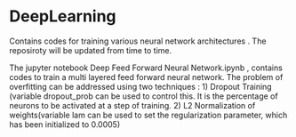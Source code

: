 # DeepLearning

Contains codes for training various neural network architectures . The reposiroty will be updated from time to time.

The jupyter notebook Deep Feed Forward Neural Network.ipynb , contains codes to train a multi layered feed forward neural network.
The problem of overfitting can be addressed using two techniques : 
        1) Dropout Training (variable dropout_prob can be used to control this. It is the percentage of neurons to be activated at a step of training.
        2) L2 Normalization of weights(variable lam can be used to set the regularization parameter, which has been initialized
                                       to 0.0005)

